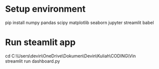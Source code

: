 # Setup environment
pip install numpy pandas scipy matplotlib seaborn jupyter streamlit babel
# Run steamlit app
cd C:\Users\devin\OneDrive\Dokumen\Devin\Kuliah\CODING\Vin\
streamlit run dashboard.py
